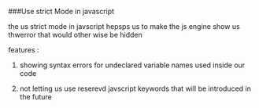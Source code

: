 ###Use strict Mode in javascript

the us strict mode in javscript hepsps us to make the js engine show us thwerror that would other wise be hidden

features :

1. showing syntax errors for undeclared variable names used inside our code

2. not letting us use reserevd javscript keywords that will be introduced in the future
